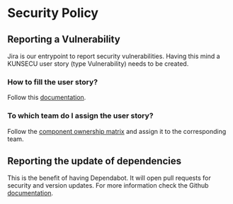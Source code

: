 # Security Policy


## Reporting a Vulnerability

Jira is our entrypoint to report security vulnerabilities. Having this mind a KUNSECU user story (type Vulnerability) needs to be created. 

### How to fill the user story? 

Follow this [documentation](https://confluence.xing.hh/pages/viewpage.action?pageId=381133070).


### To which team do I assign the user story? 

Follow the [component ownership matrix](https://confluence.xing.hh/display/kununu/Component+ownership+and+support) and assign it to the corresponding team.


## Reporting the update of dependencies

This is the benefit of having Dependabot. It will open pull requests for security and version updates. For more information check the Github [documentation](https://docs.github.com/en/github/administering-a-repository/managing-pull-requests-for-dependency-updates).
